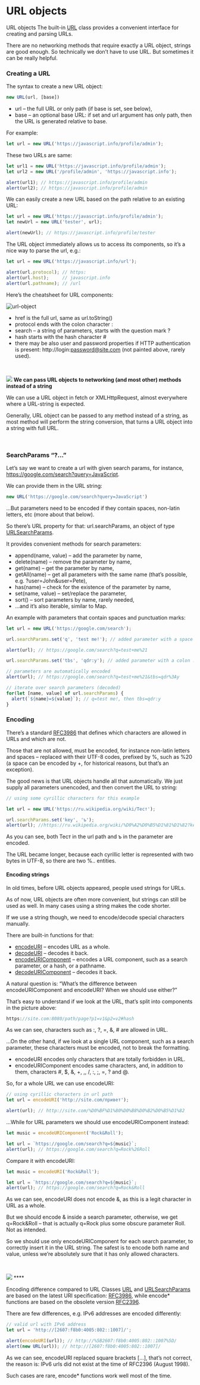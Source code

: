 URL objects
===========

URL objects
The built-in [URL](https://url.spec.whatwg.org/#api) class provides a convenient interface for creating and parsing URLs.

There are no networking methods that require exactly a URL object, strings are good enough. So technically we don’t have to use URL. But sometimes it can be really helpful.

### Creating a URL
The syntax to create a new URL object:
```javascript
new URL(url, [base])
```

- url – the full URL or only path (if base is set, see below),
- base – an optional base URL: if set and url argument has only path, then the URL is generated relative to base.

For example:
```javascript
let url = new URL('https://javascript.info/profile/admin');
```

These two URLs are same:
```javascript
let url1 = new URL('https://javascript.info/profile/admin');
let url2 = new URL('/profile/admin', 'https://javascript.info');

alert(url1); // https://javascript.info/profile/admin
alert(url2); // https://javascript.info/profile/admin
```

We can easily create a new URL based on the path relative to an existing URL:
```javascript
let url = new URL('https://javascript.info/profile/admin');
let newUrl = new URL('tester', url);

alert(newUrl); // https://javascript.info/profile/tester
```

The URL object immediately allows us to access its components, so it’s a nice way to parse the url, e.g.:
```javascript
let url = new URL('https://javascript.info/url');

alert(url.protocol); // https:
alert(url.host);     // javascript.info
alert(url.pathname); // /url
```

Here’s the cheatsheet for URL components:

![url-object](../../images/03/03/07/url-object.svg)

- href is the full url, same as url.toString()
- protocol ends with the colon character :
- search – a string of parameters, starts with the question mark ?
- hash starts with the hash character #
- there may be also user and password properties if HTTP authentication is present: http://login:password@site.com (not painted above, rarely used).

<br />

<img class="icon" src="../../images/commons/icons/circle-exclamation-solid.svg" /> **We can pass URL objects to networking (and most other) methods instead of a string**

We can use a URL object in fetch or XMLHttpRequest, almost everywhere where a URL-string is expected.

Generally, URL object can be passed to any method instead of a string, as most method will perform the string conversion, that turns a URL object into a string with full URL.

<br />

### SearchParams “?…”
Let’s say we want to create a url with given search params, for instance, https://google.com/search?query=JavaScript.

We can provide them in the URL string:
```javascript
new URL('https://google.com/search?query=JavaScript')
```

…But parameters need to be encoded if they contain spaces, non-latin letters, etc (more about that below).

So there’s URL property for that: url.searchParams, an object of type [URLSearchParams](https://url.spec.whatwg.org/#urlsearchparams).

It provides convenient methods for search parameters:
- append(name, value) – add the parameter by name,
- delete(name) – remove the parameter by name,
- get(name) – get the parameter by name,
- getAll(name) – get all parameters with the same name (that’s possible, e.g. ?user=John&user=Pete),
- has(name) – check for the existence of the parameter by name,
- set(name, value) – set/replace the parameter,
- sort() – sort parameters by name, rarely needed,
- …and it’s also iterable, similar to Map.

An example with parameters that contain spaces and punctuation marks:
```javascript
let url = new URL('https://google.com/search');

url.searchParams.set('q', 'test me!'); // added parameter with a space and !

alert(url); // https://google.com/search?q=test+me%21

url.searchParams.set('tbs', 'qdr:y'); // added parameter with a colon :

// parameters are automatically encoded
alert(url); // https://google.com/search?q=test+me%21&tbs=qdr%3Ay

// iterate over search parameters (decoded)
for(let [name, value] of url.searchParams) {
  alert(`${name}=${value}`); // q=test me!, then tbs=qdr:y
}
```

### Encoding
There’s a standard [RFC3986](https://datatracker.ietf.org/doc/html/rfc3986) that defines which characters are allowed in URLs and which are not.

Those that are not allowed, must be encoded, for instance non-latin letters and spaces – replaced with their UTF-8 codes, prefixed by %, such as %20 (a space can be encoded by +, for historical reasons, but that’s an exception).

The good news is that URL objects handle all that automatically. We just supply all parameters unencoded, and then convert the URL to string:
```javascript
// using some cyrillic characters for this example

let url = new URL('https://ru.wikipedia.org/wiki/Тест');

url.searchParams.set('key', 'ъ');
alert(url); //https://ru.wikipedia.org/wiki/%D0%A2%D0%B5%D1%81%D1%82?key=%D1%8A
```

As you can see, both Тест in the url path and ъ in the parameter are encoded.

The URL became longer, because each cyrillic letter is represented with two bytes in UTF-8, so there are two %.. entities.

#### Encoding strings
In old times, before URL objects appeared, people used strings for URLs.

As of now, URL objects are often more convenient, but strings can still be used as well. In many cases using a string makes the code shorter.

If we use a string though, we need to encode/decode special characters manually.

There are built-in functions for that:
- [encodeURI](https://developer.mozilla.org/en-US/docs/Web/JavaScript/Reference/Global_Objects/encodeURI) – encodes URL as a whole.
- [decodeURI](https://developer.mozilla.org/en-US/docs/Web/JavaScript/Reference/Global_Objects/decodeURI) – decodes it back.
- [encodeURIComponent](https://developer.mozilla.org/en-US/docs/Web/JavaScript/Reference/Global_Objects/encodeURIComponent) – encodes a URL component, such as a search parameter, or a hash, or a pathname.
- [decodeURIComponent](https://developer.mozilla.org/en-US/docs/Web/JavaScript/Reference/Global_Objects/decodeURIComponent) – decodes it back.

A natural question is: “What’s the difference between encodeURIComponent and encodeURI? When we should use either?”

That’s easy to understand if we look at the URL, that’s split into components in the picture above:
```javascript
https://site.com:8080/path/page?p1=v1&p2=v2#hash
```

As we can see, characters such as :, ?, =, &, # are allowed in URL.

…On the other hand, if we look at a single URL component, such as a search parameter, these characters must be encoded, not to break the formatting.
- encodeURI encodes only characters that are totally forbidden in URL.
- encodeURIComponent encodes same characters, and, in addition to them, characters #, $, &, +, ,, /, :, ;, =, ? and @.

So, for a whole URL we can use encodeURI:
```javascript
// using cyrillic characters in url path
let url = encodeURI('http://site.com/привет');

alert(url); // http://site.com/%D0%BF%D1%80%D0%B8%D0%B2%D0%B5%D1%82
```

…While for URL parameters we should use encodeURIComponent instead:
```javascript
let music = encodeURIComponent('Rock&Roll');

let url = `https://google.com/search?q=${music}`;
alert(url); // https://google.com/search?q=Rock%26Roll
```

Compare it with encodeURI:
```javascript
let music = encodeURI('Rock&Roll');

let url = `https://google.com/search?q=${music}`;
alert(url); // https://google.com/search?q=Rock&Roll
```

As we can see, encodeURI does not encode &, as this is a legit character in URL as a whole.

But we should encode & inside a search parameter, otherwise, we get q=Rock&Roll – that is actually q=Rock plus some obscure parameter Roll. Not as intended.

So we should use only encodeURIComponent for each search parameter, to correctly insert it in the URL string. The safest is to encode both name and value, unless we’re absolutely sure that it has only allowed characters.

<br />

<img class="icon" src="../../images/commons/icons/circle-exclamation-solid.svg" /> ****

Encoding difference compared to URL
Classes [URL](https://url.spec.whatwg.org/#url-class) and [URLSearchParams](https://url.spec.whatwg.org/#interface-urlsearchparams) are based on the latest URI specification: [RFC3986](https://datatracker.ietf.org/doc/html/rfc3986), while encode* functions are based on the obsolete version [RFC2396](https://www.ietf.org/rfc/rfc2396.txt).

There are few differences, e.g. IPv6 addresses are encoded differently:
```javascript
// valid url with IPv6 address
let url = 'http://[2607:f8b0:4005:802::1007]/';

alert(encodeURI(url)); // http://%5B2607:f8b0:4005:802::1007%5D/
alert(new URL(url)); // http://[2607:f8b0:4005:802::1007]/
```

As we can see, encodeURI replaced square brackets [...], that’s not correct, the reason is: IPv6 urls did not exist at the time of RFC2396 (August 1998).

Such cases are rare, encode* functions work well most of the time.
